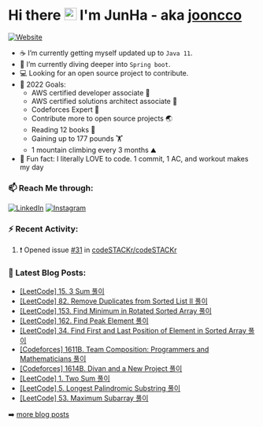 # Hi there <img src="https://media.giphy.com/media/hvRJCLFzcasrR4ia7z/giphy.gif" width="25px"> I'm JunHa - aka [jooncco](https://jooncco.com/profile)

[![Website](https://img.shields.io/website?up_color=blue&up_message=jooncco.com&url=https%3A%2F%2Fjooncco.com)](https://jooncco.com)

- ☕️ I’m currently getting myself updated up to `Java 11`.
- 🌱 I’m currently diving deeper into `Spring boot`.
- 💻 Looking for an open source project to contribute.
- 🥅 2022 Goals:
  - AWS certified developer associate 🏅
  - AWS certified solutions architect associate 🏅
  - Codeforces Expert 🦋
  - Contribute more to open source projects 🌏
  - Reading 12 books 📔
  - Gaining up to 177 pounds 🏋️
  - 1 mountain climbing every 3 months ⛰
- 🤖 Fun fact: I literally LOVE to code. 1 commit, 1 AC, and workout makes my day

### 📫 Reach Me through:

[![LinkedIn](https://img.shields.io/badge/--linkedin?label=LinkedIn&logo=LinkedIn&style=social)](https://www.linkedin.com/in/jooncco) [![Instagram](https://img.shields.io/badge/--instagram?label=Instagram&logo=Instagram&style=social)](https://instagram.com/jooncco)

### ⚡ Recent Activity:

<!--START_SECTION:activity-->
1. ❗️ Opened issue [#31](https://github.com/codeSTACKr/codeSTACKr/issues/31) in [codeSTACKr/codeSTACKr](https://github.com/codeSTACKr/codeSTACKr)
<!--END_SECTION:activity-->

### 📕 Latest Blog Posts:

<!-- BLOG-POST-LIST:START -->
- [[LeetCode] 15. 3 Sum 풀이](https://jooncco.com/leetcode-15/)
- [[LeetCode] 82. Remove Duplicates from Sorted List II 풀이](https://jooncco.com/leetcode-82/)
- [[LeetCode] 153. Find Minimum in Rotated Sorted Array 풀이](https://jooncco.com/leetcode-153/)
- [[LeetCode] 162. Find Peak Element 풀이](https://jooncco.com/leetcode-162/)
- [[LeetCode] 34. Find First and Last Position of Element in Sorted Array 풀이](https://jooncco.com/leetcode-34/)
- [[Codeforces] 1611B. Team Composition: Programmers and Mathematicians 풀이](https://jooncco.com/codeforces-1611B/)
- [[Codeforces] 1614B. Divan and a New Project 풀이](https://jooncco.com/codeforces-1614B/)
- [[LeetCode] 1. Two Sum 풀이](https://jooncco.com/leetcode-1/)
- [[LeetCode] 5. Longest Palindromic Substring 풀이](https://jooncco.com/leetcode-5/)
- [[LeetCode] 53. Maximum Subarray 풀이](https://jooncco.com/leetcode-53/)
<!-- BLOG-POST-LIST:END -->

➡️ [more blog posts](https://jooncco.com)

